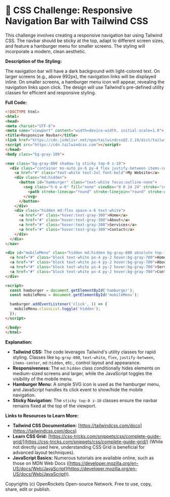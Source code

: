 # 🐞 CSS Challenge:  Responsive Navigation Bar with Tailwind CSS


This challenge involves creating a responsive navigation bar using Tailwind CSS. The navbar should be sticky at the top, adapt to different screen sizes, and feature a hamburger menu for smaller screens.  The styling will incorporate a modern, clean aesthetic.

**Description of the Styling:**

The navigation bar will have a dark background with light-colored text.  On larger screens (e.g., above 992px), the navigation links will be displayed inline.  On smaller screens, a hamburger menu icon will appear, revealing the navigation links upon click.  The design will use Tailwind's pre-defined utility classes for efficient and responsive styling.

**Full Code:**

```html
<!DOCTYPE html>
<html>
<head>
<meta charset="UTF-8">
<meta name="viewport" content="width=device-width, initial-scale=1.0">
<title>Responsive Navbar</title>
<link href="https://cdn.jsdelivr.net/npm/tailwindcss@2.2.19/dist/tailwind.min.css" rel="stylesheet">
<script src="https://cdn.tailwindcss.com"></script>
</head>
<body class="bg-gray-100">

<nav class="bg-gray-800 shadow-lg sticky top-0 z-10">
  <div class="container mx-auto px-6 py-4 flex justify-between items-center">
    <a href="#" class="text-white text-2xl font-bold">My Website</a>
    <div class="md:hidden">
      <button id="hamburger" class="text-white focus:outline-none">
        <svg class="h-6 w-6" fill="none" viewBox="0 0 24 24" stroke="currentColor">
          <path stroke-linecap="round" stroke-linejoin="round" stroke-width="2" d="M4 6h16M4 12h16M4 18h16" />
        </svg>
      </button>
    </div>
    <div class="hidden md:flex space-x-6 text-white">
      <a href="#" class="hover:text-gray-300">Home</a>
      <a href="#" class="hover:text-gray-300">About</a>
      <a href="#" class="hover:text-gray-300">Services</a>
      <a href="#" class="hover:text-gray-300">Contact</a>
    </div>
  </div>
</nav>

<div id="mobileMenu" class="hidden md:hidden bg-gray-800 absolute top-16 right-0 w-64 py-4 shadow-lg">
  <a href="#" class="block text-white px-4 py-2 hover:bg-gray-700">Home</a>
  <a href="#" class="block text-white px-4 py-2 hover:bg-gray-700">About</a>
  <a href="#" class="block text-white px-4 py-2 hover:bg-gray-700">Services</a>
  <a href="#" class="block text-white px-4 py-2 hover:bg-gray-700">Contact</a>
</div>

<script>
  const hamburger = document.getElementById('hamburger');
  const mobileMenu = document.getElementById('mobileMenu');

  hamburger.addEventListener('click', () => {
    mobileMenu.classList.toggle('hidden');
  });
</script>

</body>
</html>
```

**Explanation:**

* **Tailwind CSS:** The code leverages Tailwind's utility classes for rapid styling.  Classes like `bg-gray-800`, `text-white`, `flex`, `justify-between`, `items-center`, `md:hidden`, etc., control layout and appearance.
* **Responsiveness:**  The `md:hidden` class conditionally hides elements on medium-sized screens and larger, while the JavaScript toggles the visibility of the mobile menu.
* **Hamburger Menu:**  A simple SVG icon is used as the hamburger menu, and JavaScript handles its click event to show/hide the mobile navigation.
* **Sticky Navigation:** The `sticky top-0 z-10` classes ensure the navbar remains fixed at the top of the viewport.


**Links to Resources to Learn More:**

* **Tailwind CSS Documentation:** [https://tailwindcss.com/docs](https://tailwindcss.com/docs)
* **Learn CSS Grid:** [https://css-tricks.com/snippets/css/complete-guide-grid/](https://css-tricks.com/snippets/css/complete-guide-grid/)  (While not directly used here, understanding CSS Grid is beneficial for advanced layout techniques).
* **JavaScript Basics:** Numerous tutorials are available online, such as those on MDN Web Docs ([https://developer.mozilla.org/en-US/docs/Web/JavaScript](https://developer.mozilla.org/en-US/docs/Web/JavaScript)).


Copyrights (c) OpenRockets Open-source Network. Free to use, copy, share, edit or publish.

